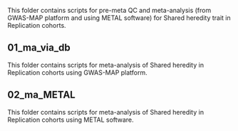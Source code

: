 This folder contains scripts for pre-meta QC and  meta-analysis (from GWAS-MAP platform and using METAL software) for Shared heredity trait in Replication cohorts.

## 01_ma_via_db
This folder contains scripts for meta-analysis of Shared heredity in Replication cohorts using GWAS-MAP platform.

## 02_ma_METAL
This folder contains scripts for meta-analysis of Shared heredity in Replication cohorts using METAL software.
